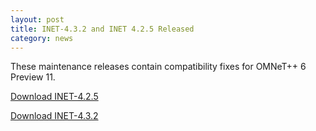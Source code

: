 ```yaml
---
layout: post
title: INET-4.3.2 and INET 4.2.5 Released
category: news
---
```

These maintenance releases contain compatibility fixes for OMNeT++ 6 Preview 11.

[Download INET-4.2.5](https://github.com/inet-framework/inet/releases/download/v4.2.5/inet-4.2.5-src.tgz)

[Download INET-4.3.2](https://github.com/inet-framework/inet/releases/download/v4.3.2/inet-4.3.2-src.tgz)

